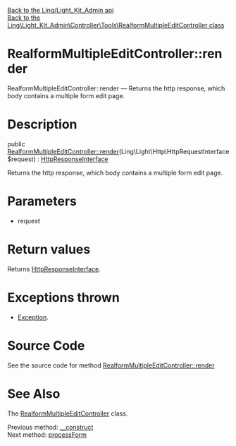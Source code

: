 [Back to the Ling/Light_Kit_Admin api](https://github.com/lingtalfi/Light_Kit_Admin/blob/master/doc/api/Ling/Light_Kit_Admin.md)<br>
[Back to the Ling\Light_Kit_Admin\Controller\Tools\RealformMultipleEditController class](https://github.com/lingtalfi/Light_Kit_Admin/blob/master/doc/api/Ling/Light_Kit_Admin/Controller/Tools/RealformMultipleEditController.md)


RealformMultipleEditController::render
================



RealformMultipleEditController::render — Returns the http response, which body contains a multiple form edit page.




Description
================


public [RealformMultipleEditController::render](https://github.com/lingtalfi/Light_Kit_Admin/blob/master/doc/api/Ling/Light_Kit_Admin/Controller/Tools/RealformMultipleEditController/render.md)(Ling\Light\Http\HttpRequestInterface $request) : [HttpResponseInterface](https://github.com/lingtalfi/Light/blob/master/doc/api/Ling/Light/Http/HttpResponseInterface.md)




Returns the http response, which body contains a multiple form edit page.




Parameters
================


- request

    


Return values
================

Returns [HttpResponseInterface](https://github.com/lingtalfi/Light/blob/master/doc/api/Ling/Light/Http/HttpResponseInterface.md).


Exceptions thrown
================

- [Exception](http://php.net/manual/en/class.exception.php).&nbsp;







Source Code
===========
See the source code for method [RealformMultipleEditController::render](https://github.com/lingtalfi/Light_Kit_Admin/blob/master/Controller/Tools/RealformMultipleEditController.php#L61-L156)


See Also
================

The [RealformMultipleEditController](https://github.com/lingtalfi/Light_Kit_Admin/blob/master/doc/api/Ling/Light_Kit_Admin/Controller/Tools/RealformMultipleEditController.md) class.

Previous method: [__construct](https://github.com/lingtalfi/Light_Kit_Admin/blob/master/doc/api/Ling/Light_Kit_Admin/Controller/Tools/RealformMultipleEditController/__construct.md)<br>Next method: [processForm](https://github.com/lingtalfi/Light_Kit_Admin/blob/master/doc/api/Ling/Light_Kit_Admin/Controller/Tools/RealformMultipleEditController/processForm.md)<br>

